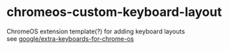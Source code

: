 # chromeos-custom-keyboard-layout
ChromeOS extension template(?) for adding keyboard layouts  
see [google/extra-keyboards-for-chrome-os](https://github.com/google/extra-keyboards-for-chrome-os)
